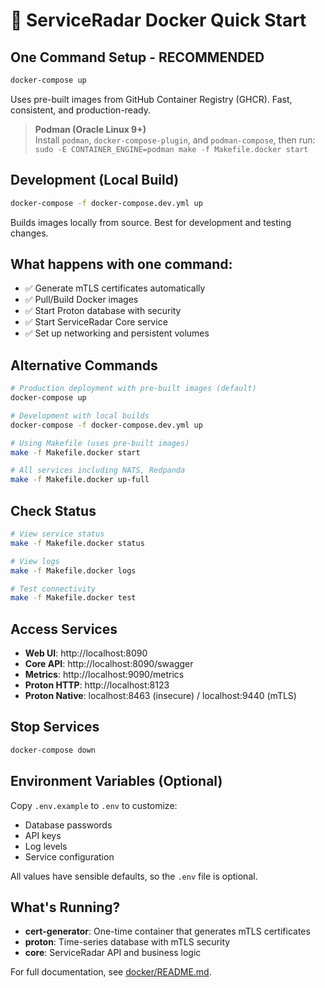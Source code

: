# 🚀 ServiceRadar Docker Quick Start

## One Command Setup - RECOMMENDED

```bash
docker-compose up
```

Uses pre-built images from GitHub Container Registry (GHCR). Fast, consistent, and production-ready.

> **Podman (Oracle Linux 9+)**  
> Install `podman`, `docker-compose-plugin`, and `podman-compose`, then run:  
> `sudo -E CONTAINER_ENGINE=podman make -f Makefile.docker start`

## Development (Local Build)

```bash
docker-compose -f docker-compose.dev.yml up
```

Builds images locally from source. Best for development and testing changes.

## What happens with one command:
- ✅ Generate mTLS certificates automatically
- ✅ Pull/Build Docker images  
- ✅ Start Proton database with security
- ✅ Start ServiceRadar Core service
- ✅ Set up networking and persistent volumes

## Alternative Commands

```bash
# Production deployment with pre-built images (default)
docker-compose up

# Development with local builds  
docker-compose -f docker-compose.dev.yml up

# Using Makefile (uses pre-built images)
make -f Makefile.docker start

# All services including NATS, Redpanda
make -f Makefile.docker up-full
```

## Check Status

```bash
# View service status
make -f Makefile.docker status

# View logs
make -f Makefile.docker logs

# Test connectivity
make -f Makefile.docker test
```

## Access Services

- **Web UI**: http://localhost:8090
- **Core API**: http://localhost:8090/swagger  
- **Metrics**: http://localhost:9090/metrics
- **Proton HTTP**: http://localhost:8123
- **Proton Native**: localhost:8463 (insecure) / localhost:9440 (mTLS)

## Stop Services

```bash
docker-compose down
```

## Environment Variables (Optional)

Copy `.env.example` to `.env` to customize:
- Database passwords
- API keys
- Log levels
- Service configuration

All values have sensible defaults, so the `.env` file is optional.

## What's Running?

- **cert-generator**: One-time container that generates mTLS certificates
- **proton**: Time-series database with mTLS security
- **core**: ServiceRadar API and business logic

For full documentation, see [docker/README.md](docker/README.md).
